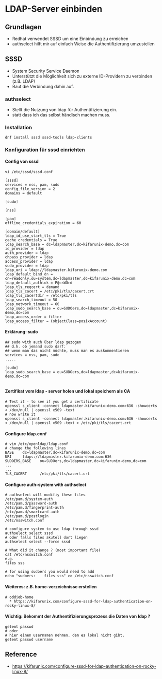 # LDAP-Server einbinden

## Grundlagen 

  * Redhat verwendet SSSD um eine Einbindung zu erreichen
  * authselect hilft mir auf einfach Weise die Authentifizierung umzustellen 

## SSSD 

  * System Security Service Daemon 
  * Unterstützt die Möglichkeit sich zu externe ID-Providern zu verbinden (z.B. LDAP)
  * Baut die Verbindung dahin auf. 

### authselect 

  * Stellt die Nutzung von ldap für Authentifizierung ein.
  * statt dass ich das selbst händisch machen muss.
 
### Installation 

```
dnf install sssd sssd-tools ldap-clients 
```

### Konfiguration für sssd einrichten

#### Config von sssd 

```
vi /etc/sssd/sssd.conf 
```

```
[sssd]
services = nss, pam, sudo
config_file_version = 2
domains = default

[sudo]

[nss]

[pam]
offline_credentials_expiration = 60

[domain/default]
ldap_id_use_start_tls = True
cache_credentials = True
ldap_search_base = dc=ldapmaster,dc=kifarunix-demo,dc=com
id_provider = ldap
auth_provider = ldap
chpass_provider = ldap
access_provider = ldap
sudo_provider = ldap
ldap_uri = ldap://ldapmaster.kifarunix-demo.com
ldap_default_bind_dn = cn=readonly,ou=system,dc=ldapmaster,dc=kifarunix-demo,dc=com
ldap_default_authtok = P@ssWOrd
ldap_tls_reqcert = demand
ldap_tls_cacert = /etc/pki/tls/cacert.crt
ldap_tls_cacertdir = /etc/pki/tls
ldap_search_timeout = 50
ldap_network_timeout = 60
ldap_sudo_search_base = ou=SUDOers,dc=ldapmaster,dc=kifarunix-demo,dc=com
ldap_access_order = filter
ldap_access_filter = (objectClass=posixAccount) 
```

#### Erklärung: sudo 

```
## sudo with auch über ldap gezogen 
## d.h. ob jemand sudo darf:
## wenn man das nicht möchte, muss man es auskommentieren 
services = nss, pam, sudo
.....

[sudo]
ldap_sudo_search_base = ou=SUDOers,dc=ldapmaster,dc=kifarunix-demo,dc=com


```

#### Zertifikat vom ldap - server holen und lokal speichern als CA 

```
# Test it - to see if you get a certificate 
openssl s_client -connect ldapmaster.kifarunix-demo.com:636 -showcerts < /dev/null | openssl x509 -text 
# now write it 
openssl s_client -connect ldapmaster.kifarunix-demo.com:636 -showcerts < /dev/null | openssl x509 -text > /etc/pki/tls/cacert.crt

```

#### Configure ldap.conf 

```
# vim /etc/openldap/ldap.conf 
# change the following lines 
BASE    dc=ldapmaster,dc=kifarunix-demo,dc=com
URI     ldaps://ldapmaster.kifarunix-demo.com:636
SUDOERS_BASE    ou=SUDOers,dc=ldapmaster,dc=kifarunix-demo,dc=com
...
...
TLS_CACERT      /etc/pki/tls/cacert.crt
```

#### Configure auth-system with authselect 


```
# authselect will modifiy these files 
/etc/pam.d/system-auth
/etc/pam.d/password-auth
/etc/pam.d/fingerprint-auth
/etc/pam.d/smartcard-auth
/etc/pam.d/postlogin
/etc/nsswitch.conf
```

```
# configure system to use ldap through sssd 
authselect select sssd 
# oder falls files akutell dort liegen 
authselect select --force sssd 
```

```
# What did it change ? (most important file) 
cat /etc/nsswitch.conf 
e.g. 
files sss
```

```
# for using sudoers you would need to add 
echo "sudoers:    files sss" >> /etc/nsswitch.conf
```

#### Weiteres: z.B. home-verzeichnisse erstellen 

```
# oddjob-home 
  * https://kifarunix.com/configure-sssd-for-ldap-authentication-on-rocky-linux-8/
```

#### Wichtig: Bekommt der Authentifizierungsprozess die Daten von ldap ? 

```
getent passwd 
# oder 
# hier einen usernamen nehmen, den es lokal nicht gibt. 
getent passwd username 
```


## Reference 

  * https://kifarunix.com/configure-sssd-for-ldap-authentication-on-rocky-linux-8/
